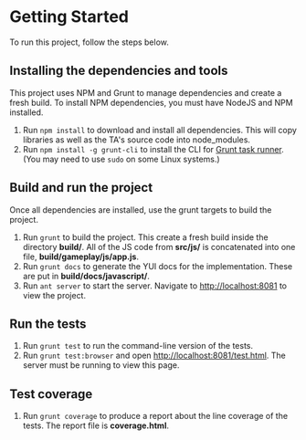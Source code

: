 Getting Started
====
To run this project, follow the steps below.
## Installing the dependencies and tools
This project uses NPM and Grunt to manage dependencies and create a fresh build. To install NPM dependencies, you must have NodeJS and NPM installed. 

1. Run `npm install` to download and install all dependencies. This will copy libraries as well as the TA's source code into node_modules.
2. Run `npm install -g grunt-cli` to install the CLI for [Grunt task runner](http://gruntjs.com). (You may need to use `sudo` on some Linux systems.)

## Build and run the project
Once all dependencies are installed, use the grunt targets to build the project.

1. Run `grunt` to build the project. This create a fresh build inside the directory **build/**. All of the JS code from **src/js/** is concatenated into one file, **build/gameplay/js/app.js**. 
3. Run `grunt docs` to generate the YUI docs for the implementation. These are put in **build/docs/javascript/**.
2. Run `ant server` to start the server. Navigate to <http://localhost:8081> to view the project.

## Run the tests
1. Run `grunt test` to run the command-line version of the tests.
2. Run `grunt test:browser` and open <http://localhost:8081/test.html>. The server must be running to view this page.

## Test coverage
1. Run `grunt coverage` to produce a report about the line coverage of the tests. The report file is **coverage.html**.
